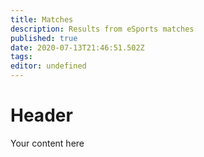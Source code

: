 ```yaml
---
title: Matches
description: Results from eSports matches
published: true
date: 2020-07-13T21:46:51.502Z
tags: 
editor: undefined
---
```


# Header
Your content here